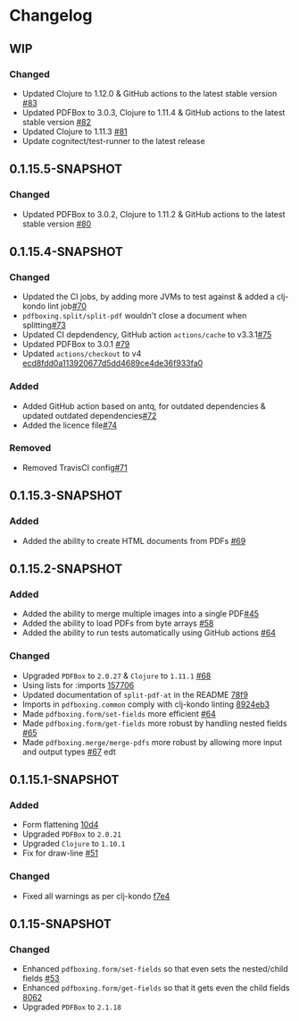 # Changelog

## WIP

### Changed
- Updated Clojure to 1.12.0 & GitHub actions to the latest stable
  version [#83](https://github.com/dotemacs/pdfboxing/pull/83)
- Updated PDFBox to 3.0.3, Clojure to 1.11.4 & GitHub actions to the
  latest stable version [#82](https://github.com/dotemacs/pdfboxing/pull/82)
- Updated Clojure to 1.11.3 [#81](https://github.com/dotemacs/pdfboxing/pull/81)
- Update cognitect/test-runner to the latest release

## 0.1.15.5-SNAPSHOT

### Changed
- Updated PDFBox to 3.0.2, Clojure to 1.11.2 & GitHub actions to the
  latest stable version [#80](https://github.com/dotemacs/pdfboxing/pull/80)

## 0.1.15.4-SNAPSHOT

### Changed
- Updated the CI jobs, by adding more JVMs to test against & added a clj-kondo lint job[#70](https://github.com/dotemacs/pdfboxing/pull/70)
- `pdfboxing.split/split-pdf` wouldn't close a document when splitting[#73](https://github.com/dotemacs/pdfboxing/pull/73)
- Updated CI depdendency, GitHub action `actions/cache` to v3.3.1[#75](https://github.com/dotemacs/pdfboxing/pull/75)
- Updated PDFBox to 3.0.1 [#79](https://github.com/dotemacs/pdfboxing/pull/79)
- Updated `actions/checkout` to v4 [ecd8fdd0a113920677d5dd4689ce4de36f933fa0](https://github.com/dotemacs/pdfboxing/commit/ecd8fdd0a113920677d5dd4689ce4de36f933fa0)

### Added
- Added GitHub action based on antq, for outdated dependencies & updated outdated dependencies[#72](https://github.com/dotemacs/pdfboxing/pull/72)
- Added the licence file[#74](https://github.com/dotemacs/pdfboxing/pull/74)

### Removed
- Removed TravisCI config[#71](https://github.com/dotemacs/pdfboxing/pull/71)

## 0.1.15.3-SNAPSHOT

### Added
- Added the ability to create HTML documents from PDFs [#69](https://github.com/dotemacs/pdfboxing/pull/69)

## 0.1.15.2-SNAPSHOT

### Added
- Added the ability to merge multiple images into a single PDF[#45](https://github.com/dotemacs/pdfboxing/pull/45)
- Added the ability to load PDFs from byte arrays [#58](https://github.com/dotemacs/pdfboxing/pull/58)
- Added the ability to run tests automatically using GitHub actions [#64](https://github.com/dotemacs/pdfboxing/pull/64)

### Changed
- Upgraded `PDFBox` to `2.0.27` & `Clojure` to `1.11.1` [#68](https://github.com/dotemacs/pdfboxing/pull/68)
- Using lists for :imports [157706](https://github.com/dotemacs/pdfboxing/commit/1577064f72e34523245454bca0f232da6a3e7c2f)
- Updated documentation of `split-pdf-at` in the README [78f9](https://github.com/dotemacs/pdfboxing/commit/78f9e822a6463c84bb8f257c8bc5956bd8269258)
- Imports in `pdfboxing.common` comply with clj-kondo linting [8924eb3](https://github.com/dotemacs/pdfboxing/commit/8924eb37669d2ba22b543179c2f1d2dbfab93926)
- Made `pdfboxing.form/set-fields` more efficient [#64](https://github.com/dotemacs/pdfboxing/pull/64)
- Made `pdfboxing.form/get-fields` more robust by handling nested fields [#65](https://github.com/dotemacs/pdfboxing/pull/65)
- Made `pdfboxing.merge/merge-pdfs` more robust by allowing more input and output types [#67](https://github.com/dotemacs/pdfboxing/pull/67)
edt

## 0.1.15.1-SNAPSHOT

### Added
- Form flattening [10d4](https://github.com/dotemacs/pdfboxing/commit/10d4962209f92290b66a709a8e64edf3203eab2a)
- Upgraded `PDFBox` to `2.0.21`
- Upgraded `Clojure` to `1.10.1`
- Fix for draw-line [#51](https://github.com/dotemacs/pdfboxing/pull/51)

### Changed
- Fixed all warnings as per clj-kondo [f7e4](https://github.com/dotemacs/pdfboxing/commit/f7e4eaf7c192ab6b3db2bd8420d5011a8837cc0a)

## 0.1.15-SNAPSHOT

### Changed
- Enhanced `pdfboxing.form/set-fields` so that even sets the nested/child fields [#53](https://github.com/dotemacs/pdfboxing/pull/53)
- Enhanced `pdfboxing.form/get-fields` so that it gets even the child fields [8062](https://github.com/dotemacs/pdfboxing/commit/8062677d51e279496951f5f3630b947227150410)
- Upgraded `PDFBox` to `2.1.18`
